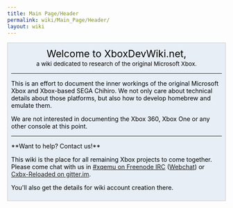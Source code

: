 ```yaml
---
title: Main Page/Header
permalink: wiki/Main_Page/Header/
layout: wiki
---
```


<div style="background-color:#e7eef6; border: 1px solid #ccc; color:#000; margin-top: 15px; margin-bottom: 10px; padding: 8px; text-align:center;">
<div style="font-size: 162%; border: none; margin: 0; padding:.1em;">
Welcome to XboxDevWiki.net,

</div>
<div style="font-size: 95%">
a wiki dedicated to research of the original Microsoft Xbox.

</div>
<div style="text-align:left;">
<hr>
This is an effort to document the inner workings of the original
Microsoft Xbox and Xbox-based SEGA Chihiro. We not only care about
technical details about those platforms, but also how to develop
homebrew and emulate them.

We are not interested in documenting the Xbox 360, Xbox One or any other
console at this point.

<hr>
**Want to help? Contact us!**

This wiki is the place for all remaining Xbox projects to come together.
Please come chat with us in [\#xqemu on Freenode
IRC](irc://chat.freenode.net/xqemu)
([Webchat](http://webchat.freenode.net?channels=%23xqemu)) or
[Cxbx-Reloaded on gitter.im](https://gitter.im/Cxbx-Reloaded/Lobby).

You'll also get the details for wiki account creation there.

</div>
</div>

